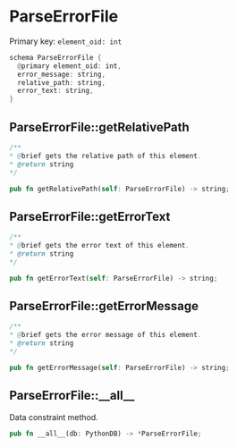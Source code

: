 # ParseErrorFile

Primary key: `element_oid: int`

```rust
schema ParseErrorFile {
  @primary element_oid: int,
  error_message: string,
  relative_path: string,
  error_text: string,
}
```
## ParseErrorFile::getRelativePath

```java
/**
* @brief gets the relative path of this element.
* @return string
*/
```
```rust
pub fn getRelativePath(self: ParseErrorFile) -> string;
```
## ParseErrorFile::getErrorText

```java
/**
* @brief gets the error text of this element.
* @return string
*/
```
```rust
pub fn getErrorText(self: ParseErrorFile) -> string;
```
## ParseErrorFile::getErrorMessage

```java
/**
* @brief gets the error message of this element.
* @return string
*/
```
```rust
pub fn getErrorMessage(self: ParseErrorFile) -> string;
```
## ParseErrorFile::\_\_all\_\_

Data constraint method.

```rust
pub fn __all__(db: PythonDB) -> *ParseErrorFile;
```
